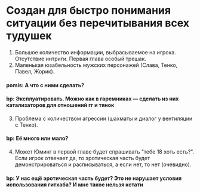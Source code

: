 # Создан для быстро понимания ситуации без перечитывания всех тудушек
1. Большое количество информации, выбрасываемое на игрока. Отсутствие интриги. Первая глава особый трешак. 
2. Маленькая юзабельность мужских персонажей (Слава, Тенко, Павел, Жорик).
#### pomis: А что с ними сделать?
####     bp: Эксплуатировать. Можно как в гаремниках — сделать из них катализаторов для отношений гг и тянок
3. Проблема с количеством агрессии (шахматы и диалог у вентиляции с Тенко).
#### bp: Её много или мало?
4. Может Юминг в первой главе будет спрашивать "тебе 18 хоть есть?". Если игрок отвечает да, то эротическая часть будет демонстрироваться и расписываться, а если нет, то нет (очевидно).
#### bp: У нас ещё эротическая часть будет? Это не нарушает условия использования гитхаба? И мне такое нельзя кстати
